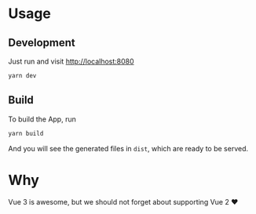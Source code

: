 

# Usage

## Development

Just run and visit [http://localhost:8080](http://localhost:8080)

```bash
yarn dev
```

## Build

To build the App, run

```bash
yarn build
```

And you will see the generated files in `dist`, which are ready to be served.

# Why

Vue 3 is awesome, but we should not forget about supporting Vue 2 ♥️
